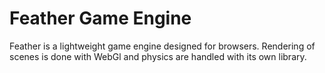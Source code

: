 # Feather Game Engine
Feather is a lightweight game engine designed for browsers. Rendering of scenes is done with WebGl and physics are handled with its own library.
